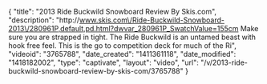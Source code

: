 {
    "title": "2013 Ride Buckwild Snowboard Review By Skis.com",
    "description": "http:\/\/www.skis.com\/Ride-Buckwild-Snowboard-2013\/280961P,default,pd.html?dwvar_280961P_SwatchValue=155cm  Make sure you are strapped in tight. The Ride Buckwild is an untamed beast with hook free feel. This is the go to competition deck for much of the Ri",
    "videoid": "3765788",
    "date_created": "1411361118",
    "date_modified": "1418182002",
    "type": "captivate",
    "layout": "video",
    "url": "\/v\/2013-ride-buckwild-snowboard-review-by-skis-com\/3765788"
}